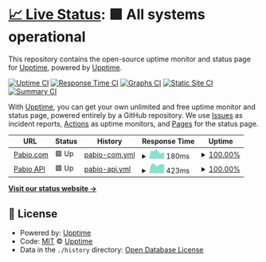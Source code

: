 # [📈 Live Status](https://pabiostatus.com): <!--live status--> **🟩 All systems operational**

This repository contains the open-source uptime monitor and status page for [Upptime](https://upptime.js.org), powered by [Upptime](https://github.com/upptime/upptime).

[![Uptime CI](https://github.com/pabio-status/production/workflows/Uptime%20CI/badge.svg)](https://github.com/pabio-status/production/actions?query=workflow%3A%22Uptime+CI%22)
[![Response Time CI](https://github.com/pabio-status/production/workflows/Response%20Time%20CI/badge.svg)](https://github.com/pabio-status/production/actions?query=workflow%3A%22Response+Time+CI%22)
[![Graphs CI](https://github.com/pabio-status/production/workflows/Graphs%20CI/badge.svg)](https://github.com/pabio-status/production/actions?query=workflow%3A%22Graphs+CI%22)
[![Static Site CI](https://github.com/pabio-status/production/workflows/Static%20Site%20CI/badge.svg)](https://github.com/pabio-status/production/actions?query=workflow%3A%22Static+Site+CI%22)
[![Summary CI](https://github.com/pabio-status/production/workflows/Summary%20CI/badge.svg)](https://github.com/pabio-status/production/actions?query=workflow%3A%22Summary+CI%22)

With [Upptime](https://upptime.js.org), you can get your own unlimited and free uptime monitor and status page, powered entirely by a GitHub repository. We use [Issues](https://github.com/upptime/upptime/issues) as incident reports, [Actions](https://github.com/pabio-status/production/actions) as uptime monitors, and [Pages](https://pabiostatus.com) for the status page.

<!--start: status pages-->
<!-- This summary is generated by Upptime (https://github.com/upptime/upptime) -->
<!-- Do not edit this manually, your changes will be overwritten -->
<!-- prettier-ignore -->
| URL | Status | History | Response Time | Uptime |
| --- | ------ | ------- | ------------- | ------ |
| <img alt="" src="https://favicons.githubusercontent.com/pabio.com" height="13"> [Pabio.com](https://pabio.com) | 🟩 Up | [pabio-com.yml](https://github.com/pabio-status/production/commits/HEAD/history/pabio-com.yml) | <details><summary><img alt="Response time graph" src="./graphs/pabio-com/response-time-week.png" height="20"> 180ms</summary><br><a href="https://pabiostatus.com/history/pabio-com"><img alt="Response time 259" src="https://img.shields.io/endpoint?url=https%3A%2F%2Fraw.githubusercontent.com%2Fpabio-status%2Fproduction%2FHEAD%2Fapi%2Fpabio-com%2Fresponse-time.json"></a><br><a href="https://pabiostatus.com/history/pabio-com"><img alt="24-hour response time 204" src="https://img.shields.io/endpoint?url=https%3A%2F%2Fraw.githubusercontent.com%2Fpabio-status%2Fproduction%2FHEAD%2Fapi%2Fpabio-com%2Fresponse-time-day.json"></a><br><a href="https://pabiostatus.com/history/pabio-com"><img alt="7-day response time 180" src="https://img.shields.io/endpoint?url=https%3A%2F%2Fraw.githubusercontent.com%2Fpabio-status%2Fproduction%2FHEAD%2Fapi%2Fpabio-com%2Fresponse-time-week.json"></a><br><a href="https://pabiostatus.com/history/pabio-com"><img alt="30-day response time 207" src="https://img.shields.io/endpoint?url=https%3A%2F%2Fraw.githubusercontent.com%2Fpabio-status%2Fproduction%2FHEAD%2Fapi%2Fpabio-com%2Fresponse-time-month.json"></a><br><a href="https://pabiostatus.com/history/pabio-com"><img alt="1-year response time 249" src="https://img.shields.io/endpoint?url=https%3A%2F%2Fraw.githubusercontent.com%2Fpabio-status%2Fproduction%2FHEAD%2Fapi%2Fpabio-com%2Fresponse-time-year.json"></a></details> | <details><summary><a href="https://pabiostatus.com/history/pabio-com">100.00%</a></summary><a href="https://pabiostatus.com/history/pabio-com"><img alt="All-time uptime 100.00%" src="https://img.shields.io/endpoint?url=https%3A%2F%2Fraw.githubusercontent.com%2Fpabio-status%2Fproduction%2FHEAD%2Fapi%2Fpabio-com%2Fuptime.json"></a><br><a href="https://pabiostatus.com/history/pabio-com"><img alt="24-hour uptime 100.00%" src="https://img.shields.io/endpoint?url=https%3A%2F%2Fraw.githubusercontent.com%2Fpabio-status%2Fproduction%2FHEAD%2Fapi%2Fpabio-com%2Fuptime-day.json"></a><br><a href="https://pabiostatus.com/history/pabio-com"><img alt="7-day uptime 100.00%" src="https://img.shields.io/endpoint?url=https%3A%2F%2Fraw.githubusercontent.com%2Fpabio-status%2Fproduction%2FHEAD%2Fapi%2Fpabio-com%2Fuptime-week.json"></a><br><a href="https://pabiostatus.com/history/pabio-com"><img alt="30-day uptime 100.00%" src="https://img.shields.io/endpoint?url=https%3A%2F%2Fraw.githubusercontent.com%2Fpabio-status%2Fproduction%2FHEAD%2Fapi%2Fpabio-com%2Fuptime-month.json"></a><br><a href="https://pabiostatus.com/history/pabio-com"><img alt="1-year uptime 100.00%" src="https://img.shields.io/endpoint?url=https%3A%2F%2Fraw.githubusercontent.com%2Fpabio-status%2Fproduction%2FHEAD%2Fapi%2Fpabio-com%2Fuptime-year.json"></a></details>
| <img alt="" src="https://favicons.githubusercontent.com/v20211107.pabioapi.com" height="13"> [Pabio API](https://v20211107.pabioapi.com/health) | 🟩 Up | [pabio-api.yml](https://github.com/pabio-status/production/commits/HEAD/history/pabio-api.yml) | <details><summary><img alt="Response time graph" src="./graphs/pabio-api/response-time-week.png" height="20"> 423ms</summary><br><a href="https://pabiostatus.com/history/pabio-api"><img alt="Response time 409" src="https://img.shields.io/endpoint?url=https%3A%2F%2Fraw.githubusercontent.com%2Fpabio-status%2Fproduction%2FHEAD%2Fapi%2Fpabio-api%2Fresponse-time.json"></a><br><a href="https://pabiostatus.com/history/pabio-api"><img alt="24-hour response time 418" src="https://img.shields.io/endpoint?url=https%3A%2F%2Fraw.githubusercontent.com%2Fpabio-status%2Fproduction%2FHEAD%2Fapi%2Fpabio-api%2Fresponse-time-day.json"></a><br><a href="https://pabiostatus.com/history/pabio-api"><img alt="7-day response time 423" src="https://img.shields.io/endpoint?url=https%3A%2F%2Fraw.githubusercontent.com%2Fpabio-status%2Fproduction%2FHEAD%2Fapi%2Fpabio-api%2Fresponse-time-week.json"></a><br><a href="https://pabiostatus.com/history/pabio-api"><img alt="30-day response time 435" src="https://img.shields.io/endpoint?url=https%3A%2F%2Fraw.githubusercontent.com%2Fpabio-status%2Fproduction%2FHEAD%2Fapi%2Fpabio-api%2Fresponse-time-month.json"></a><br><a href="https://pabiostatus.com/history/pabio-api"><img alt="1-year response time 409" src="https://img.shields.io/endpoint?url=https%3A%2F%2Fraw.githubusercontent.com%2Fpabio-status%2Fproduction%2FHEAD%2Fapi%2Fpabio-api%2Fresponse-time-year.json"></a></details> | <details><summary><a href="https://pabiostatus.com/history/pabio-api">100.00%</a></summary><a href="https://pabiostatus.com/history/pabio-api"><img alt="All-time uptime 100.00%" src="https://img.shields.io/endpoint?url=https%3A%2F%2Fraw.githubusercontent.com%2Fpabio-status%2Fproduction%2FHEAD%2Fapi%2Fpabio-api%2Fuptime.json"></a><br><a href="https://pabiostatus.com/history/pabio-api"><img alt="24-hour uptime 100.00%" src="https://img.shields.io/endpoint?url=https%3A%2F%2Fraw.githubusercontent.com%2Fpabio-status%2Fproduction%2FHEAD%2Fapi%2Fpabio-api%2Fuptime-day.json"></a><br><a href="https://pabiostatus.com/history/pabio-api"><img alt="7-day uptime 100.00%" src="https://img.shields.io/endpoint?url=https%3A%2F%2Fraw.githubusercontent.com%2Fpabio-status%2Fproduction%2FHEAD%2Fapi%2Fpabio-api%2Fuptime-week.json"></a><br><a href="https://pabiostatus.com/history/pabio-api"><img alt="30-day uptime 100.00%" src="https://img.shields.io/endpoint?url=https%3A%2F%2Fraw.githubusercontent.com%2Fpabio-status%2Fproduction%2FHEAD%2Fapi%2Fpabio-api%2Fuptime-month.json"></a><br><a href="https://pabiostatus.com/history/pabio-api"><img alt="1-year uptime 100.00%" src="https://img.shields.io/endpoint?url=https%3A%2F%2Fraw.githubusercontent.com%2Fpabio-status%2Fproduction%2FHEAD%2Fapi%2Fpabio-api%2Fuptime-year.json"></a></details>

<!--end: status pages-->

[**Visit our status website →**](https://pabiostatus.com)

## 📄 License

- Powered by: [Upptime](https://github.com/upptime/upptime)
- Code: [MIT](./LICENSE) © [Upptime](https://upptime.js.org)
- Data in the `./history` directory: [Open Database License](https://opendatacommons.org/licenses/odbl/1-0/)
